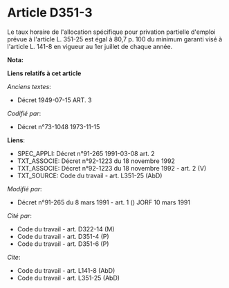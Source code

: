 # Article D351-3

Le taux horaire de l'allocation spécifique pour privation partielle d'emploi prévue à l'article L. 351-25 est égal à 80,7 p.
100 du minimum garanti visé à l'article L. 141-8 en vigueur au 1er juillet de chaque année.

**Nota:**



**Liens relatifs à cet article**

_Anciens textes_:

  - Décret  1949-07-15 ART. 3

_Codifié par_:

  - Décret n°73-1048 1973-11-15

**Liens**:

  - SPEC_APPLI: Décret n°91-265 1991-03-08 art. 2
  - TXT_ASSOCIE: Décret n°92-1223 du 18 novembre 1992
  - TXT_ASSOCIE: Décret n°92-1223 du 18 novembre 1992 - art. 2 (V)
  - TXT_SOURCE: Code du travail - art. L351-25 (AbD)

_Modifié par_:

  - Décret n°91-265 du 8 mars 1991 - art. 1 () JORF 10 mars 1991

_Cité par_:

  - Code du travail - art. D322-14 (M)
  - Code du travail - art. D351-4 (P)
  - Code du travail - art. D351-6 (P)

_Cite_:

  - Code du travail - art. L141-8 (AbD)
  - Code du travail - art. L351-25 (AbD)
